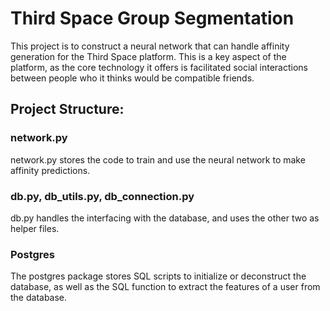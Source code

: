 # Third Space Group Segmentation
This project is to construct a neural network that can handle affinity generation for the Third Space platform. This is a key aspect of the platform, as the core technology it offers is facilitated social interactions between people who it thinks would be compatible friends.

## Project Structure:

### network.py
network.py stores the code to train and use the neural network to make affinity predictions.

### db.py, db_utils.py, db_connection.py
db.py handles the interfacing with the database, and uses the other two as helper files.

### Postgres
The postgres package stores SQL scripts to initialize or deconstruct the database, as well as the SQL function to extract the features of a user from the database.
